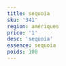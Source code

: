```yaml
---
title: sequoia
sku: '341'
region: amériques
price: '1'
desc: 'sequoia'
essence: sequoia
poids: 100
---
```

